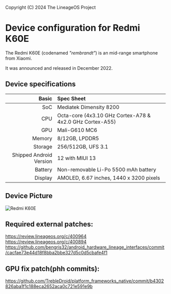 Copyright (C) 2024 The LineageOS Project

Device configuration for Redmi K60E
=============================================================

The Redmi K60E (codenamed _"rembrandt"_) is an mid-range smartphone from Xiaomi.

It was announced and released in December 2022.

## Device specifications

Basic   | Spec Sheet
-------:|:-------------------------
SoC     | Mediatek Dimensity 8200
CPU     | Octa-core (4x3.10 GHz Cortex-A78 & 4x2.0 GHz Cortex-A55)
GPU     | Mali-G610 MC6
Memory  | 8/12GB, LPDDR5
Storage | 256/512GB, UFS 3.1
Shipped Android Version | 12 with MIUI 13
Battery | Non-removable Li-Po 5500 mAh battery
Display | AMOLED, 6.67 inches, 1440 x 3200 pixels

## Device Picture

![Redmi K60E](https://cdn.cnbj0.fds.api.mi-img.com/b2c-shopapi-pms/pms_1672037146.81276139.png)

## Required external patches:
https://review.lineageos.org/c/400964
https://review.lineageos.org/c/400894
https://github.com/bengris32/android_hardware_lineage_interfaces/commit/cacfae73e44d18f8bba2bbe327d5c0d5cbafe4f1

## GPU fix patch(phh commits):
https://github.com/TrebleDroid/platform_frameworks_native/commit/b4302826aba1f1c188eca2652aca0c721e591e9b
